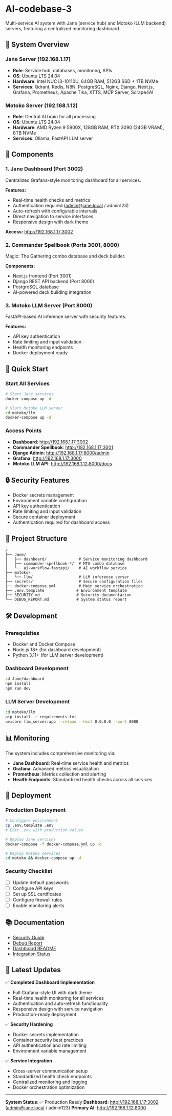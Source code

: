 # AI-codebase-3

Multi-service AI system with Jane (service hub) and Motoko (LLM backend) servers, featuring a centralized monitoring dashboard.

## 🚀 System Overview

### Jane Server (192.168.1.17)
- **Role**: Service hub, databases, monitoring, APIs
- **OS**: Ubuntu LTS 24.04
- **Hardware**: Intel NUC i3-10110U, 64GB RAM, 512GB SSD + 1TB NVMe
- **Services**: Qdrant, Redis, N8N, PostgreSQL, Nginx, Django, Next.js, Grafana, Prometheus, Apache Tika, XTTS, MCP Server, Scrape4AI

### Motoko Server (192.168.1.12)
- **Role**: Central AI brain for all processing
- **OS**: Ubuntu LTS 24.04
- **Hardware**: AMD Ryzen 9 5900X, 128GB RAM, RTX 3090 (24GB VRAM), 8TB NVMe
- **Services**: Ollama, FastAPI LLM server

## 🔧 Components

### 1. Jane Dashboard (Port 3002)
Centralized Grafana-style monitoring dashboard for all services.

**Features:**
- Real-time health checks and metrics
- Authentication required (admin@jane.local / admin123)
- Auto-refresh with configurable intervals
- Direct navigation to service interfaces
- Responsive design with dark theme

**Access:** http://192.168.1.17:3002

### 2. Commander Spellbook (Ports 3001, 8000)
Magic: The Gathering combo database and deck builder.

**Components:**
- Next.js frontend (Port 3001)
- Django REST API backend (Port 8000)
- PostgreSQL database
- AI-powered deck building integration

### 3. Motoko LLM Server (Port 8000)
FastAPI-based AI inference server with security features.

**Features:**
- API key authentication
- Rate limiting and input validation
- Health monitoring endpoints
- Docker deployment ready

## 🚀 Quick Start

### Start All Services
```bash
# Start Jane services
docker-compose up -d

# Start Motoko LLM server
cd motoko/llm
docker-compose up -d
```

### Access Points
- **Dashboard**: http://192.168.1.17:3002
- **Commander Spellbook**: http://192.168.1.17:3001
- **Django Admin**: http://192.168.1.17:8000/admin
- **Grafana**: http://192.168.1.17:3000
- **Motoko LLM API**: http://192.168.1.12:8000/docs

## 🔒 Security Features

- Docker secrets management
- Environment variable configuration
- API key authentication
- Rate limiting and input validation
- Secure container deployment
- Authentication required for dashboard access

## 📁 Project Structure

```
/
├── Jane/
│   ├── dashboard/              # Service monitoring dashboard
│   ├── commander-spellbook-*/  # MTG combo database
│   └── ai-workflow-fastapi/    # AI workflow service
├── motoko/
│   └── llm/                    # LLM inference server
├── secrets/                    # Secure configuration files
├── docker-compose.yml          # Main service orchestration
├── .env.template              # Environment template
├── SECURITY.md                # Security documentation
└── DEBUG_REPORT.md            # System status report
```

## 🛠️ Development

### Prerequisites
- Docker and Docker Compose
- Node.js 18+ (for dashboard development)
- Python 3.11+ (for LLM server development)

### Dashboard Development
```bash
cd Jane/dashboard
npm install
npm run dev
```

### LLM Server Development
```bash
cd motoko/llm
pip install -r requirements.txt
uvicorn llm_server:app --reload --host 0.0.0.0 --port 8000
```

## 📊 Monitoring

The system includes comprehensive monitoring via:
- **Jane Dashboard**: Real-time service health and metrics
- **Grafana**: Advanced metrics visualization
- **Prometheus**: Metrics collection and alerting
- **Health Endpoints**: Standardized health checks across all services

## 🔄 Deployment

### Production Deployment
```bash
# Configure environment
cp .env.template .env
# Edit .env with production values

# Deploy Jane services
docker-compose -f docker-compose.yml up -d

# Deploy Motoko services
cd motoko && docker-compose up -d
```

### Security Checklist
- [ ] Update default passwords
- [ ] Configure API keys
- [ ] Set up SSL certificates
- [ ] Configure firewall rules
- [ ] Enable monitoring alerts

## 📚 Documentation

- [Security Guide](SECURITY.md)
- [Debug Report](DEBUG_REPORT.md)
- [Dashboard README](Jane/dashboard/README.md)
- [Integration Status](INTEGRATION_STATUS.md)

## 🚀 Latest Updates

✅ **Completed Dashboard Implementation**
- Full Grafana-style UI with dark theme
- Real-time health monitoring for all services
- Authentication and auto-refresh functionality
- Responsive design with service navigation
- Production-ready deployment

✅ **Security Hardening**
- Docker secrets implementation
- Container security best practices
- API authentication and rate limiting
- Environment variable management

✅ **Service Integration**
- Cross-server communication setup
- Standardized health check endpoints
- Centralized monitoring and logging
- Docker orchestration optimization

---

**System Status**: ✅ Production Ready
**Dashboard**: http://192.168.1.17:3002 (admin@jane.local / admin123)
**Primary AI**: http://192.168.1.12:8000